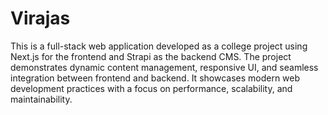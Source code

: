 # Virajas
This is a full-stack web application developed as a college project using Next.js for the frontend and Strapi as the backend CMS. The project demonstrates dynamic content management, responsive UI, and seamless integration between frontend and backend. It showcases modern web development practices with a focus on performance, scalability, and maintainability.

